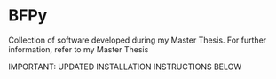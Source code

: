 # BFPy
Collection of software developed during my Master Thesis.
For further information, refer to my Master Thesis

IMPORTANT: UPDATED INSTALLATION INSTRUCTIONS BELOW
